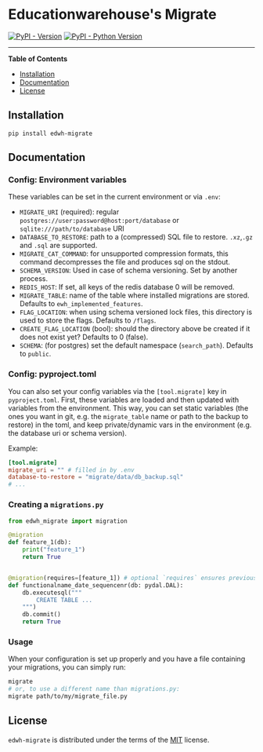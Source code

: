 # Educationwarehouse's Migrate

[![PyPI - Version](https://img.shields.io/pypi/v/edwh-migrate.svg)](https://pypi.org/project/edwh-migrate)
[![PyPI - Python Version](https://img.shields.io/pypi/pyversions/edwh-migrate.svg)](https://pypi.org/project/edwh-migrate)

-----

**Table of Contents**

- [Installation](#installation)
- [Documentation](#documentation)
- [License](#license)

## Installation

```console
pip install edwh-migrate
```

## Documentation

### Config: Environment variables

These variables can be set in the current environment or via `.env`:

* `MIGRATE_URI` (required): regular `postgres://user:password@host:port/database` or `sqlite:///path/to/database` URI
* `DATABASE_TO_RESTORE`: path to a (compressed) SQL file to restore. `.xz`,`.gz` and `.sql` are supported.
* `MIGRATE_CAT_COMMAND`: for unsupported compression formats, this command decompresses the file and produces sql on the
  stdout.
* `SCHEMA_VERSION`: Used in case of schema versioning. Set by another process.
* `REDIS_HOST`: If set, all keys of the redis database 0 will be removed.
* `MIGRATE_TABLE`: name of the table where installed migrations are stored. Defaults to `ewh_implemented_features`. 
* `FLAG_LOCATION`: when using schema versioned lock files, this directory is used to store the flags. Defaults to `/flags`.
* `CREATE_FLAG_LOCATION` (bool): should the directory above be created if it does not exist yet? Defaults to 0 (false). 
* `SCHEMA`: (for postgres) set the default namespace (`search_path`). Defaults to `public`.

### Config: pyproject.toml

You can also set your config variables via the `[tool.migrate]` key in `pyproject.toml`.
First, these variables are loaded and then updated with variables from the environment.
This way, you can set static variables (the ones you want in git, e.g. the `migrate_table` name or path to the backup to
restore) in the toml, and keep private/dynamic vars in the environment (e.g. the database uri or schema version).

Example:

```toml
[tool.migrate]
migrate_uri = "" # filled in by .env
database-to-restore = "migrate/data/db_backup.sql"
# ...
```

### Creating a `migrations.py`

```python
from edwh_migrate import migration

@migration
def feature_1(db):
    print("feature_1")
    return True


@migration(requires=[feature_1]) # optional `requires` ensures previous migration(s) are installed
def functionalname_date_sequencenr(db: pydal.DAL):
    db.executesql("""
        CREATE TABLE ...
    """)
    db.commit()
    return True

```

### Usage

When your configuration is set up properly and you have a file containing your migrations, you can simply run:

```bash
migrate
# or, to use a different name than migrations.py:
migrate path/to/my/migrate_file.py
```

## License

`edwh-migrate` is distributed under the terms of the [MIT](https://spdx.org/licenses/MIT.html) license.
